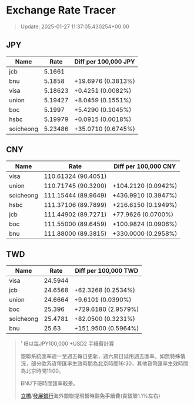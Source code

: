 # Exchange Rate Tracer

> Update: 2025-01-27 11:37:05.430254+00:00

## JPY

| Name      |    Rate | Diff per 100,000 JPY   |
|-----------|---------|------------------------|
| jcb       | 5.1661  |                        |
| bnu       | 5.1858  | +19.6976 (0.3813%)     |
| visa      | 5.18623 | +0.4251 (0.0082%)      |
| union     | 5.19427 | +8.0459 (0.1551%)      |
| boc       | 5.1997  | +5.4290 (0.1045%)      |
| hsbc      | 5.19979 | +0.0915 (0.0018%)      |
| soicheong | 5.23486 | +35.0710 (0.6745%)     |

## CNY

| Name      | Rate                | Diff per 100,000 CNY   |
|-----------|---------------------|------------------------|
| visa      | 110.61324	(90.4051) |                        |
| union     | 110.71745	(90.3200) | +104.2120 (0.0942%)    |
| soicheong | 111.15444	(89.9649) | +436.9910 (0.3947%)    |
| hsbc      | 111.37106	(89.7899) | +216.6150 (0.1949%)    |
| jcb       | 111.44902	(89.7271) | +77.9626 (0.0700%)     |
| boc       | 111.55000	(89.6459) | +100.9824 (0.0906%)    |
| bnu       | 111.88000	(89.3815) | +330.0000 (0.2958%)    |

## TWD

| Name      |    Rate | Diff per 100,000 TWD   |
|-----------|---------|------------------------|
| visa      | 24.5944 |                        |
| jcb       | 24.6568 | +62.3268 (0.2534%)     |
| union     | 24.6664 | +9.6101 (0.0390%)      |
| boc       | 25.396  | +729.6180 (2.9579%)    |
| soicheong | 25.4781 | +82.0500 (0.3231%)     |
| bnu       | 25.63   | +151.9500 (0.5964%)    |


> ¹ IB以每JPY100,000 +USD2 手續費計算
>
> 銀聯系統匯率週一至週五每日更新，週六周日延用週五匯率。如無特殊情況，部分歐系貨幣匯率生效時間為北京時間16:30，其他貨幣匯率生效時間為北京時間11:00。
>
> BNU下班時間匯率較差。
>
> [立橋](https://www.wlbank.com.mo/uploads/ueditor/file/20181211/1544536513900230.pdf)/[發展銀行](https://www.mdb.com.mo/Service_Charges_20230728.pdf)海外銀聯提現暫時豁免手續費(貴銀聯1.1%左右)

